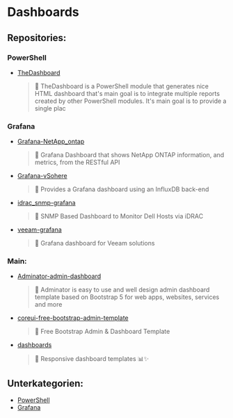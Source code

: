 # Dashboards

## Repositories:
### PowerShell
- [TheDashboard](https://github.com/Thamielis/TheDashboard)
	> :memo: TheDashboard is a PowerShell module that generates nice HTML dashboard that's main goal is to integrate multiple reports created by other PowerShell modules. It's main goal is to provide a single plac
### Grafana
- [Grafana-NetApp_ontap](https://github.com/Thamielis/Grafana-NetApp_ontap)
	> :memo: Grafana Dashboard that shows NetApp ONTAP information, and metrics, from the RESTful API 
- [Grafana-vSohere](https://github.com/Thamielis/Grafana-vSohere)
	> :memo: Provides a Grafana dashboard using an InfluxDB back-end
- [idrac_snmp-grafana](https://github.com/Thamielis/idrac_snmp-grafana)
	> :memo: SNMP Based Dashboard to Monitor Dell Hosts via iDRAC
- [veeam-grafana](https://github.com/Thamielis/veeam-grafana)
	> :memo: Grafana dashboard for Veeam solutions
### Main:
- [Adminator-admin-dashboard](https://github.com/Thamielis/Adminator-admin-dashboard)
	> :memo: Adminator is easy to use and well design admin dashboard template based on Bootstrap 5 for web apps, websites, services and more
- [coreui-free-bootstrap-admin-template](https://github.com/Thamielis/coreui-free-bootstrap-admin-template)
	> :memo: Free Bootstrap Admin & Dashboard Template 
- [dashboards](https://github.com/Thamielis/dashboards)
	> :memo: Responsive dashboard templates 📊✨

## Unterkategorien:
- [PowerShell](PowerShell.md)
- [Grafana](Grafana.md)

